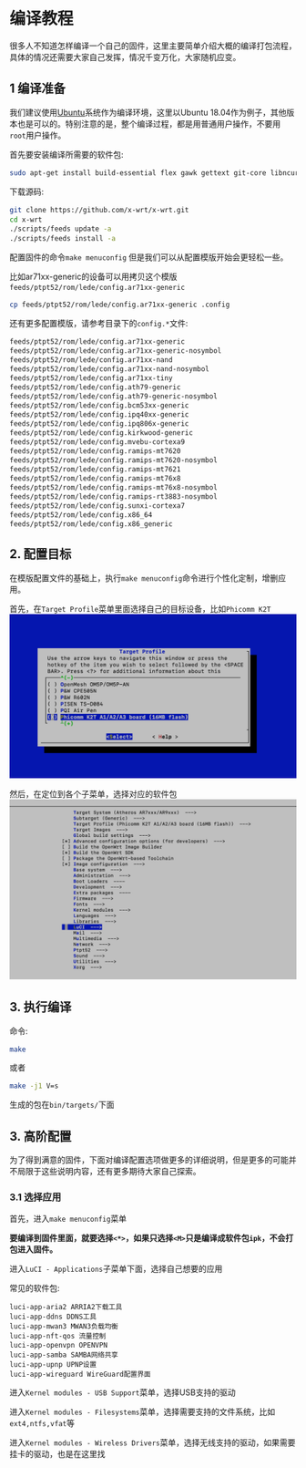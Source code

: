 # 编译教程

很多人不知道怎样编译一个自己的固件，这里主要简单介绍大概的编译打包流程，具体的情况还需要大家自己发挥，情况千变万化，大家随机应变。

## 1 编译准备
我们建议使用[Ubuntu](https://www.ubuntu.com/)系统作为编译环境，这里以Ubuntu 18.04作为例子，其他版本也是可以的。特别注意的是，整个编译过程，都是用普通用户操作，不要用`root`用户操作。

首先要安装编译所需要的软件包:
```sh
sudo apt-get install build-essential flex gawk gettext git-core libncurses5-dev libssl-dev subversion unzip zlib1g-dev
```

下载源码:
```sh
git clone https://github.com/x-wrt/x-wrt.git
cd x-wrt
./scripts/feeds update -a
./scripts/feeds install -a
```

配置固件的命令`make menuconfig` 但是我们可以从配置模版开始会更轻松一些。

比如ar71xx-generic的设备可以用拷贝这个模版`feeds/ptpt52/rom/lede/config.ar71xx-generic`
```sh
cp feeds/ptpt52/rom/lede/config.ar71xx-generic .config
```

还有更多配置模版，请参考目录下的`config.*`文件:
```
feeds/ptpt52/rom/lede/config.ar71xx-generic
feeds/ptpt52/rom/lede/config.ar71xx-generic-nosymbol
feeds/ptpt52/rom/lede/config.ar71xx-nand
feeds/ptpt52/rom/lede/config.ar71xx-nand-nosymbol
feeds/ptpt52/rom/lede/config.ar71xx-tiny
feeds/ptpt52/rom/lede/config.ath79-generic
feeds/ptpt52/rom/lede/config.ath79-generic-nosymbol
feeds/ptpt52/rom/lede/config.bcm53xx-generic
feeds/ptpt52/rom/lede/config.ipq40xx-generic
feeds/ptpt52/rom/lede/config.ipq806x-generic
feeds/ptpt52/rom/lede/config.kirkwood-generic
feeds/ptpt52/rom/lede/config.mvebu-cortexa9
feeds/ptpt52/rom/lede/config.ramips-mt7620
feeds/ptpt52/rom/lede/config.ramips-mt7620-nosymbol
feeds/ptpt52/rom/lede/config.ramips-mt7621
feeds/ptpt52/rom/lede/config.ramips-mt76x8
feeds/ptpt52/rom/lede/config.ramips-mt76x8-nosymbol
feeds/ptpt52/rom/lede/config.ramips-rt3883-nosymbol
feeds/ptpt52/rom/lede/config.sunxi-cortexa7
feeds/ptpt52/rom/lede/config.x86_64
feeds/ptpt52/rom/lede/config.x86_generic
```

## 2. 配置目标
在模版配置文件的基础上，执行`make menuconfig`命令进行个性化定制，增删应用。

首先，在`Target Profile`菜单里面选择自己的目标设备，比如`Phicomm K2T`
![](./build-target.png)

然后，在定位到各个子菜单，选择对应的软件包
![](./build-m.png)

## 3. 执行编译
命令:
```sh
make
```
或者
```sh
make -j1 V=s
```

生成的包在`bin/targets/`下面

## 3. 高阶配置
为了得到满意的固件，下面对编译配置选项做更多的详细说明，但是更多的可能并不局限于这些说明内容，还有更多期待大家自己探索。

### 3.1 选择应用
首先，进入`make menuconfig`菜单

**要编译到固件里面，就要选择`<*>`，如果只选择`<M>`只是编译成软件包`ipk`，不会打包进入固件。**

进入`LuCI - Applications`子菜单下面，选择自己想要的应用

常见的软件包:
```
luci-app-aria2 ARRIA2下载工具
luci-app-ddns DDNS工具
luci-app-mwan3 MWAN3负载均衡
luci-app-nft-qos 流量控制
luci-app-openvpn OPENVPN
luci-app-samba SAMBA网络共享
luci-app-upnp UPNP设置
luci-app-wireguard WireGuard配置界面
```

进入`Kernel modules - USB Support`菜单，选择USB支持的驱动

进入`Kernel modules - Filesystems`菜单，选择需要支持的文件系统，比如`ext4,ntfs,vfat`等

进入`Kernel modules - Wireless Drivers`菜单，选择无线支持的驱动，如果需要挂卡的驱动，也是在这里找

